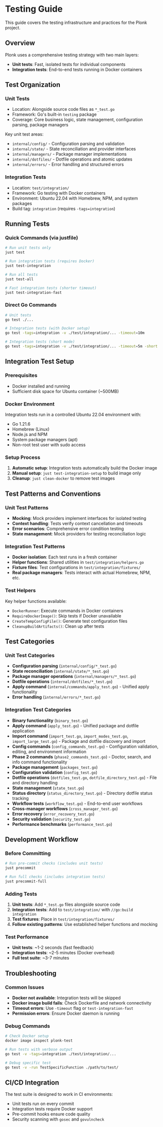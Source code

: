 # Testing Guide

This guide covers the testing infrastructure and practices for the Plonk project.

## Overview

Plonk uses a comprehensive testing strategy with two main layers:
- **Unit tests**: Fast, isolated tests for individual components
- **Integration tests**: End-to-end tests running in Docker containers

## Test Organization

### Unit Tests
- Location: Alongside source code files as `*_test.go`
- Framework: Go's built-in `testing` package
- Coverage: Core business logic, state management, configuration parsing, package managers

Key unit test areas:
- `internal/config/` - Configuration parsing and validation
- `internal/state/` - State reconciliation and provider interfaces
- `internal/managers/` - Package manager implementations
- `internal/dotfiles/` - Dotfile operations and atomic updates
- `internal/errors/` - Error handling and structured errors

### Integration Tests
- Location: `test/integration/`
- Framework: Go testing with Docker containers
- Environment: Ubuntu 22.04 with Homebrew, NPM, and system packages
- Build tag: `integration` (requires `-tags=integration`)

## Running Tests

### Quick Commands (via justfile)

```bash
# Run unit tests only
just test

# Run integration tests (requires Docker)
just test-integration

# Run all tests
just test-all

# Fast integration tests (shorter timeout)
just test-integration-fast
```

### Direct Go Commands

```bash
# Unit tests
go test ./...

# Integration tests (with Docker setup)
go test -tags=integration -v ./test/integration/... -timeout=10m

# Integration tests (short mode)
go test -tags=integration -v ./test/integration/... -timeout=5m -short
```

## Integration Test Setup

### Prerequisites
- Docker installed and running
- Sufficient disk space for Ubuntu container (~500MB)

### Docker Environment
Integration tests run in a controlled Ubuntu 22.04 environment with:
- Go 1.21.6
- Homebrew (Linux)
- Node.js and NPM
- System package managers (apt)
- Non-root test user with sudo access

### Setup Process
1. **Automatic setup**: Integration tests automatically build the Docker image
2. **Manual setup**: `just test-integration-setup` to build image only
3. **Cleanup**: `just clean-docker` to remove test images

## Test Patterns and Conventions

### Unit Test Patterns
- **Mocking**: Mock providers implement interfaces for isolated testing
- **Context handling**: Tests verify context cancellation and timeouts
- **Error scenarios**: Comprehensive error condition testing
- **State management**: Mock providers for testing reconciliation logic

### Integration Test Patterns
- **Docker isolation**: Each test runs in a fresh container
- **Helper functions**: Shared utilities in `test/integration/helpers.go`
- **Fixture files**: Test configurations in `test/integration/fixtures/`
- **Real package managers**: Tests interact with actual Homebrew, NPM, etc.

### Test Helpers
Key helper functions available:
- `DockerRunner`: Execute commands in Docker containers
- `RequireDockerImage()`: Skip tests if Docker unavailable
- `CreateTempConfigFile()`: Generate test configuration files
- `CleanupBuildArtifacts()`: Clean up after tests

## Test Categories

### Unit Test Categories
- **Configuration parsing** (`internal/config/*_test.go`)
- **State reconciliation** (`internal/state/*_test.go`)
- **Package manager operations** (`internal/managers/*_test.go`)
- **Dotfile operations** (`internal/dotfiles/*_test.go`)
- **Apply command** (`internal/commands/apply_test.go`) - Unified apply functionality
- **Error handling** (`internal/errors/*_test.go`)

### Integration Test Categories
- **Binary functionality** (`binary_test.go`)
- **Apply command** (`apply_test.go`) - Unified package and dotfile application
- **Import command** (`import_test.go`, `import_modes_test.go`, `import_large_test.go`) - Package and dotfile discovery and import
- **Config commands** (`config_commands_test.go`) - Configuration validation, editing, and environment information
- **Phase 2 commands** (`phase2_commands_test.go`) - Doctor, search, and info command functionality
- **Package management** (`packages_test.go`)
- **Configuration validation** (`config_test.go`)
- **Dotfile operations** (`dotfiles_test.go`, `dotfile_directory_test.go`) - File and directory handling
- **State management** (`state_test.go`)
- **Status directory** (`status_directory_test.go`) - Directory dotfile status tracking
- **Workflow tests** (`workflow_test.go`) - End-to-end user workflows
- **Cross-manager workflows** (`cross_manager_test.go`)
- **Error recovery** (`error_recovery_test.go`)
- **Security validation** (`security_test.go`)
- **Performance benchmarks** (`performance_test.go`)

## Development Workflow

### Before Committing
```bash
# Run pre-commit checks (includes unit tests)
just precommit

# Run full checks (includes integration tests)
just precommit-full
```

### Adding Tests
1. **Unit tests**: Add `*_test.go` files alongside source code
2. **Integration tests**: Add to `test/integration/` with `//go:build integration`
3. **Test fixtures**: Place in `test/integration/fixtures/`
4. **Follow existing patterns**: Use established helper functions and mocking

### Test Performance
- **Unit tests**: ~1-2 seconds (fast feedback)
- **Integration tests**: ~2-5 minutes (Docker overhead)
- **Full test suite**: ~3-7 minutes

## Troubleshooting

### Common Issues
- **Docker not available**: Integration tests will be skipped
- **Docker image build fails**: Check Dockerfile and network connectivity
- **Timeout errors**: Use `-timeout` flag or `test-integration-fast`
- **Permission errors**: Ensure Docker daemon is running

### Debug Commands
```bash
# Check Docker setup
docker image inspect plonk-test

# Run tests with verbose output
go test -v -tags=integration ./test/integration/...

# Debug specific test
go test -v -run TestSpecificFunction ./path/to/test/
```

## CI/CD Integration

The test suite is designed to work in CI environments:
- Unit tests run on every commit
- Integration tests require Docker support
- Pre-commit hooks ensure code quality
- Security scanning with `gosec` and `govulncheck`